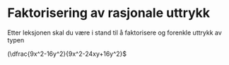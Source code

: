 # Faktorisering av  rasjonale uttrykk

Etter leksjonen skal du være i stand til å faktorisere og forenkle uttrykk av typen 

\(\dfrac{9x^2-16y^2}{9x^2-24xy+16y^2}$ 